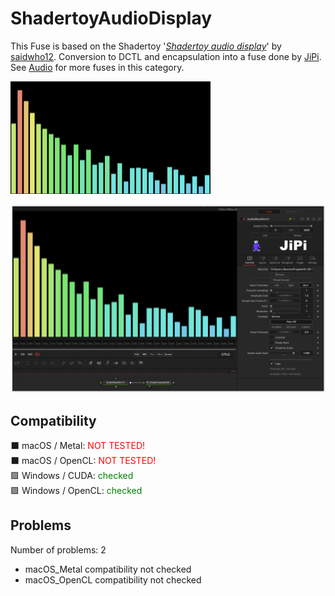 # ShadertoyAudioDisplay

This Fuse is based on the Shadertoy '_[Shadertoy audio display](https://www.shadertoy.com/view/MtVfWh)_' by [saidwho12](https://www.shadertoy.com/user/saidwho12). Conversion to DCTL and encapsulation into a fuse done by [JiPi](../../Site/Profiles/JiPi.md). See [Audio](README.md) for more fuses in this category.

[![ShadertoyAudioDisplay Thumbnail](ShadertoyAudioDisplay.png)](https://www.shadertoy.com/view/MtVfWh "View on Shadertoy.com")



<!-- +++ DO NOT REMOVE THIS COMMENT +++ DO NOT ADD OR EDIT ANY TEXT BEFORE THIS LINE +++ IT WOULD BE A REALLY BAD IDEA +++ -->

[![Thumbnail](ShadertoyAudioDisplay_screenshot.png)](https://www.shadertoy.com/view/MtVfWh "View on Shadertoy.com")

<!-- +++ DO NOT REMOVE THIS COMMENT +++ DO NOT EDIT ANY TEXT THAT COMES AFTER THIS LINE +++ TRUST ME: JUST DON'T DO IT +++ -->

## Compatibility

⬛ macOS / Metal: <span style="color:red; ">NOT TESTED!</span><br />
⬛ macOS / OpenCL: <span style="color:red; ">NOT TESTED!</span><br />
🟩 Windows / CUDA: <span style="color:green; ">checked</span><br />
🟩 Windows / OpenCL: <span style="color:green; ">checked</span><br />


## Problems

Number of problems: 2

- macOS_Metal compatibility not checked
- macOS_OpenCL compatibility not checked



